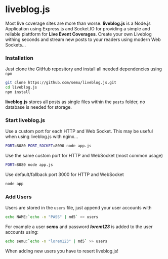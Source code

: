 # liveblog.js

Most live coverage sites are more than worse. **liveblog.js** is a Node.js Application using Express.js and Socket.IO for providing a simple and reliable plattform for **Live Event Coverages**. Create your own Liveblog withing seconds and stream new posts to your readers using modern Web Sockets…

### Installation

Just clone the GitHub repository and install all needed dependencies using `npm`

```bash
git clone https://github.com/semu/liveblog.js.git
cd liveblog.js
npm install
```

**liveblog.js** stores all posts as single files within the `posts` folder, no database is needed for storage.

### Start liveblog.js

Use a custom port for each HTTP and Web Socket. This may be useful when using liveblog.js with nginx…

```bash
PORT=8080 PORT_SOCKET=8090 node app.js
```

Use the same custom port for HTTP and WebSocket (most common usage)

```bash
PORT=8080 node app.js
```

Use default/fallback port 3000 for HTTP and WebSocket

```bash
node app
```

### Add Users

Users are stored in the `users` file, just append your user accounts with

```bash
echo NAME:`echo -n "PASS" | md5` >> users
```
For example a user ***semu*** and password ***lorem123*** is added to the user accounts using:

```bash
echo semu:`echo -n "lorem123" | md5` >> users
```

When adding new users you have to resert liveblog.js!